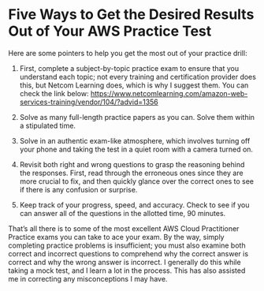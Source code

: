 # Five Ways to Get the Desired Results Out of Your AWS Practice Test

Here are some pointers to help you get the most out of your practice drill:

1. First, complete a subject-by-topic practice exam to ensure that you understand each topic; not every training and certification provider does this, but Netcom Learning does, which is why I suggest them. You can check the link below: https://www.netcomlearning.com/amazon-web-services-training/vendor/104/?advid=1356

2. Solve as many full-length practice papers as you can. Solve them within a stipulated time.

3. Solve in an authentic exam-like atmosphere, which involves turning off your phone and taking the test in a quiet room with a camera turned on.

4. Revisit both right and wrong questions to grasp the reasoning behind the responses. First, read through the erroneous ones since they are more crucial to fix, and then quickly glance over the correct ones to see if there is any confusion or surprise.

5. Keep track of your progress, speed, and accuracy. Check to see if you can answer all of the questions in the allotted time, 90 minutes.

That’s all there is to some of the most excellent AWS Cloud Practitioner Practice exams you can take to ace your exam. By the way, simply completing practice problems is insufficient; you must also examine both correct and incorrect questions to comprehend why the correct answer is correct and why the wrong answer is incorrect. I generally do this while taking a mock test, and I learn a lot in the process. This has also assisted me in correcting any misconceptions I may have.
